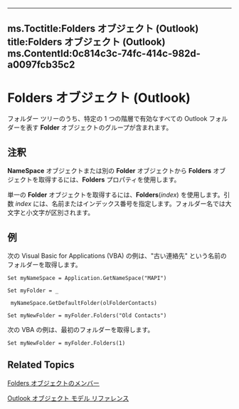

---
ms.Toctitle:Folders オブジェクト (Outlook)
title:Folders オブジェクト (Outlook)
ms.ContentId:0c814c3c-74fc-414c-982d-a0097fcb35c2
---
# Folders オブジェクト (Outlook)




フォルダー ツリーのうち、特定の 1 つの階層で有効なすべての Outlook フォルダーを表す **Folder** オブジェクトのグループが含まれます。

## 注釈
**NameSpace**
         オブジェクトまたは別の **Folder** オブジェクトから **Folders** オブジェクトを取得するには、**Folders** プロパティを使用します。



単一の **Folder** オブジェクトを取得するには、**Folders**(*index*) を使用します。引数 *index* には、名前またはインデックス番号を指定します。フォルダー名では大文字と小文字が区別されます。



## 例
次の Visual Basic for Applications (VBA) の例は、"古い連絡先" という名前のフォルダーを取得します。

```vba
Set myNameSpace = Application.GetNameSpace("MAPI") 
 
Set myFolder = _ 
 
 myNameSpace.GetDefaultFolder(olFolderContacts) 
 
Set myNewFolder = myFolder.Folders("Old Contacts")
```




次の VBA の例は、最初のフォルダーを取得します。





```vba
Set myNewFolder = myFolder.Folders(1)
```




## Related Topics

[Folders オブジェクトのメンバー ](6468a0fd-da4a-dd15-4614-860d685595a2.md)

[Outlook オブジェクト モデル リファレンス ](73221b13-d8d8-99b8-3394-b95dbbfd5ddc.md)




